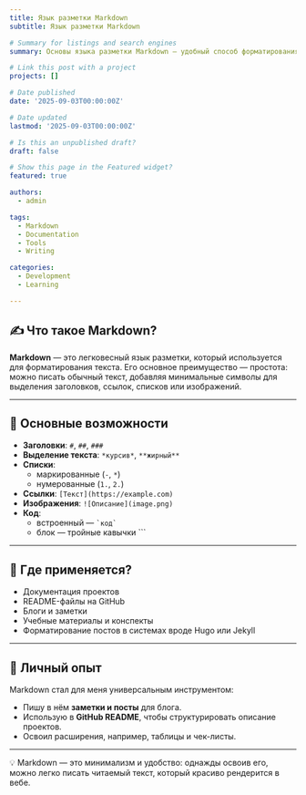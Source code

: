 ```yaml
---
title: Язык разметки Markdown
subtitle: Язык разметки Markdown

# Summary for listings and search engines
summary: Основы языка разметки Markdown — удобный способ форматирования текста для документации, блогов и README-файлов.

# Link this post with a project
projects: []

# Date published
date: '2025-09-03T00:00:00Z'

# Date updated
lastmod: '2025-09-03T00:00:00Z'

# Is this an unpublished draft?
draft: false

# Show this page in the Featured widget?
featured: true

authors:
  - admin

tags:
  - Markdown
  - Documentation
  - Tools
  - Writing

categories:
  - Development
  - Learning

---
```


## ✍ Что такое Markdown?  

**Markdown** — это легковесный язык разметки, который используется для форматирования текста. Его основное преимущество — простота: можно писать обычный текст, добавляя минимальные символы для выделения заголовков, ссылок, списков или изображений.  

---

## 🔧 Основные возможности  

- **Заголовки**: `#`, `##`, `###`  
- **Выделение текста**: `*курсив*`, `**жирный**`  
- **Списки**:  
  - маркированные (`-`, `*`)  
  - нумерованные (`1.`, `2.`)  
- **Ссылки**: `[Текст](https://example.com)`  
- **Изображения**: `![Описание](image.png)`  
- **Код**:  
  - встроенный — `` `код` ``  
  - блок — тройные кавычки \`\`\`  

---

## 📘 Где применяется?  

- Документация проектов  
- README-файлы на GitHub  
- Блоги и заметки  
- Учебные материалы и конспекты  
- Форматирование постов в системах вроде Hugo или Jekyll  

---

## 🎯 Личный опыт  

Markdown стал для меня универсальным инструментом:  
- Пишу в нём **заметки и посты** для блога.  
- Использую в **GitHub README**, чтобы структурировать описание проектов.  
- Освоил расширения, например, таблицы и чек-листы.  

---

💡 Markdown — это минимализм и удобство: однажды освоив его, можно легко писать читаемый текст, который красиво рендерится в вебе.  

